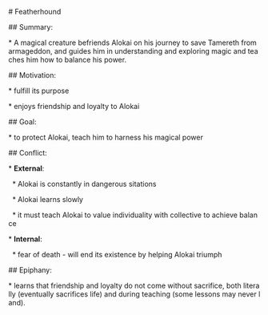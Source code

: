 # Featherhound

## Summary:

* A magical creature befriends Alokai on his journey to save Tamereth from armageddon, and guides him in understanding and exploring magic and teaches him how to balance his power.

## Motivation:

* fulfill its purpose

* enjoys friendship and loyalty to Alokai

## Goal:

* to protect Alokai, teach him to harness his magical power

## Conflict:

* **External**:

  * Alokai is constantly in dangerous sitations

  * Alokai learns slowly

  * it must teach Alokai to value individuality with collective to achieve balance

* **Internal**:

  * fear of death - will end its existence by helping Alokai triumph

## Epiphany:

* learns that friendship and loyalty do not come without sacrifice, both literally (eventually sacrifices life) and during teaching (some lessons may never land).